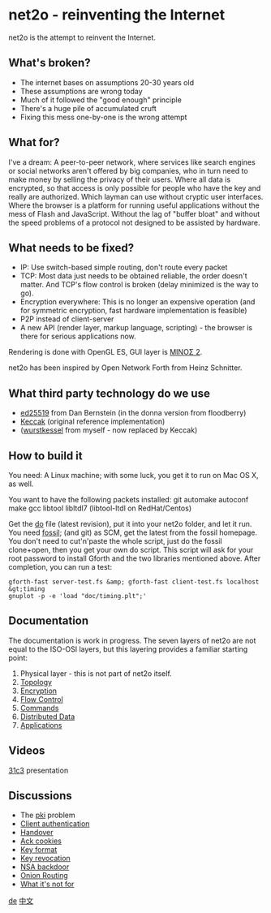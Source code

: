 net2o - reinventing the Internet
================================

net2o is the attempt to reinvent the Internet.

What's broken?
--------------


* The internet bases on assumptions 20-30 years old
* These assumptions are wrong today
* Much of it followed the "good enough" principle
* There's a huge pile of accumulated cruft
* Fixing this mess one-by-one is the wrong attempt

What for?
---------

I've a dream: A peer-to-peer network, where services like search engines or
social networks aren't offered by big companies, who in turn need to make money
by selling the privacy of their users. Where all data is encrypted, so that
access is only possible for people who have the key and really are authorized.
Which layman can use without cryptic user interfaces. Where the browser is a
platform for running useful applications without the mess of Flash and
JavaScript. Without the lag of "buffer bloat" and without the speed problems of
a protocol not designed to be assisted by hardware.

What needs to be fixed?
-----------------------

* IP: Use switch-based simple routing, don't route every packet
* TCP: Most data just needs to be obtained reliable, the order doesn't
  matter. And TCP's flow control is broken (delay minimized is the way to go).
* Encryption everywhere: This is no longer an expensive operation (and for
  symmetric encryption, fast hardware implementation is feasible)
* P2P instead of client-server
* A new API (render layer, markup language, scripting) - the browser is there
  for serious applications now.

Rendering is done with OpenGL ES, GUI layer is
[MINOΣ 2](https://fossil.net2o.de/minos2).

net2o has been inspired by Open Network Forth from Heinz Schnitter.

What third party technology do we use
-------------------------------------

* [ed25519](ed25519.wiki) from Dan Bernstein (in the donna version from
  floodberry)
* [Keccak](http://keccak.noekeon.org/) (original reference implementation)
* ([wurstkessel](wurstkessel.wiki) from myself - now replaced by Keccak)

How to build it
---------------

You need: A Linux machine; with some luck, you get it to run on Mac OS X, as
well.

You want to have the following packets installed: git automake autoconf make
gcc libtool libltdl7 (libtool-ltdl on RedHat/Centos)

Get the [do](https://fossil.net2o.de/net2o/doc/trunk/do) file
(latest revision), put it into your net2o folder, and let it run. You
need [fossil](http://www.fossil-scm.org/index.html/doc/tip/www/index.wiki); (and
git) as SCM, get the latest from the fossil homepage.  You don't need to
cut'n'paste the whole script, just do the fossil clone+open, then you get your
own do script.  This script will ask for your root password to
install Gforth and the two libraries mentioned above.  After completion,
you can run a test:

    gforth-fast server-test.fs &amp; gforth-fast client-test.fs localhost &gt;timing
    gnuplot -p -e 'load "doc/timing.plt";'

Documentation
-------------

The documentation is work in progress. The seven layers of net2o are not
equal to the ISO-OSI layers, but this layering provides a familiar starting
point:

1. Physical layer - this is not part of net2o itself.
2. [Topology](topology.wiki)
3. [Encryption](encryption.wiki)
4. [Flow Control](flow-control.wiki)
5. [Commands](commands.wiki)
6. [Distributed Data](distributed-data.wiki)
7. [Applications](applications.wiki)

Videos
------

[31c3](31c3.wiki) presentation

Discussions
-----------

* The [pki](pki.md) problem
* [Client authentication](client-auth.wiki)
* [Handover](handover.wiki)
* [Ack cookies](ackcookies.wiki)
* [Key format](key-format.wiki)
* [Key revocation](key-revocation.wiki)
* [NSA backdoor](nsa-backdoor.wiki)
* [Onion Routing](onion-routing.wiki)
* [What it's not for](whatnotfor.wiki)

[de](wiki?name=net2o.de)
[中文](name=net2o.zh)
